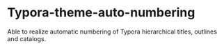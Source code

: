 # Typora-theme-auto-numbering
Able to realize automatic numbering of Typora hierarchical titles, outlines and catalogs.

